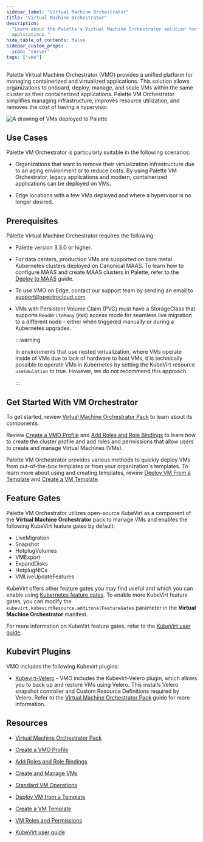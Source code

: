```yaml
---
sidebar_label: "Virtual Machine Orchestrator"
title: "Virtual Machine Orchestrator"
description:
  "Learn about the Palette's Virtual Machine Orchestrator solution for managing containerized and virtualized
  applications."
hide_table_of_contents: false
sidebar_custom_props:
  icon: "server"
tags: ["vmo"]
---
```


Palette Virtual Machine Orchestrator (VMO) provides a unified platform for managing containerized and virtualized
applications. This solution allows organizations to onboard, deploy, manage, and scale VMs within the same cluster as
their containerized applications. Palette VM Orchestrator simplifies managing infrastructure, improves resource
utilization, and removes the cost of having a hypervisor.

![A drawing of VMs deployed to Palette](/docs_vm-mangement_vmo-diagram.webp)

## Use Cases

Palette VM Orchestrator is particularly suitable in the following scenarios:

- Organizations that want to remove their virtualization infrastructure due to an aging environment or to reduce costs.
  By using Palette VM Orchestrator, legacy applications and modern, containerized applications can be deployed on VMs.

- Edge locations with a few VMs deployed and where a hypervisor is no longer desired.

## Prerequisites

Palette Virtual Machine Orchestrator requires the following:

- Palette version 3.3.0 or higher.

- For data centers, production VMs are supported on bare metal Kubernetes clusters deployed on Canonical MAAS. To learn
  how to configure MAAS and create MAAS clusters in Palette, refer to the
  [Deploy to MAAS](../clusters/data-center/maas/create-manage-maas-clusters.md) guide.

- To use VMO on Edge, contact our support team by sending an email to
  [support@spectrocloud.com](mailto:support@spectrocloud.com)

- VMs with Persistent Volume Claim (PVC) must have a StorageClass that supports `ReadWriteMany` (`RWX`) access mode for
  seamless live migration to a different node - either when triggered manually or during a Kubernetes upgrades.

  :::warning

  In environments that use nested virtualization, where VMs operate inside of VMs due to lack of hardware to host VMs,
  it is technically possible to operate VMs in Kubernetes by setting the KubeVirt resource `useEmulation` to true.
  However, we do not recommend this approach.

  :::

## Get Started With VM Orchestrator

To get started, review [Virtual Machine Orchestrator Pack](vm-packs-profiles/vm-packs-profiles.md) to learn about its
components.

Review [Create a VMO Profile](vm-packs-profiles/create-vmo-profile.md) and
[Add Roles and Role Bindings](vm-packs-profiles/add-roles-and-role-bindings.md) to learn how to create the cluster
profile and add roles and permissions that allow users to create and manage Virtual Machines (VMs).

Palette VM Orchestrator provides various methods to quickly deploy VMs from out-of-the-box templates or from your
organization's templates. To learn more about using and creating templates, review
[Deploy VM From a Template](create-manage-vm/standard-vm-operations/deploy-vm-from-template.md) and
[Create a VM Template](create-manage-vm/create-vm-template.md).

## Feature Gates

Palette VM Orchestrator utilizes open-source KubeVirt as a component of the **Virtual Machine Orchestrator** pack to
manage VMs and enables the following KubeVirt feature gates by default:

- LiveMigration
- Snapshot
- HotplugVolumes
- VMExport
- ExpandDisks
- HotplugNICs
- VMLiveUpdateFeatures

KubeVirt offers other feature gates you may find useful and which you can enable using
[Kubernetes feature gates](https://kubernetes.io/docs/reference/command-line-tools-reference/feature-gates/). To enable
more KubeVirt feature gates, you can modify the `kubevirt.kubevirtResource.additonalFeatureGates` parameter in the
**Virtual Machine Orchestrator** manifest.

For more information on KubeVirt feature gates, refer to the
[KubeVirt user guide](https://kubevirt.io/user-guide/operations/activating_feature_gates/).

## Kubevirt Plugins

VMO includes the following Kubevirt plugins:

- [Kubevirt-Velero](https://github.com/kubevirt/kubevirt-velero-plugin) - VMO includes the Kubevirt-Velero plugin, which
  allows you to back up and restore VMs using Velero. This installs Velero snapshot controller and Custom Resource
  Definitions required by Velero. Refer to the
  [Virtual Machine Orchestrator Pack](./vm-packs-profiles/vm-packs-profiles.md) guide for more information.

## Resources

- [Virtual Machine Orchestrator Pack](vm-packs-profiles/vm-packs-profiles.md)

- [Create a VMO Profile](vm-packs-profiles/create-vmo-profile.md)

- [Add Roles and Role Bindings](vm-packs-profiles/add-roles-and-role-bindings.md)

- [Create and Manage VMs](create-manage-vm/create-manage-vm.md)

- [Standard VM Operations](create-manage-vm/standard-vm-operations/standard-vm-operations.md)

- [Deploy VM from a Template](create-manage-vm/standard-vm-operations/deploy-vm-from-template.md)

- [Create a VM Template](create-manage-vm/create-vm-template.md)

- [VM Roles and Permissions](vm-roles-permissions.md)

- [KubeVirt user guide](https://kubevirt.io/user-guide/operations/activating_feature_gates/)
